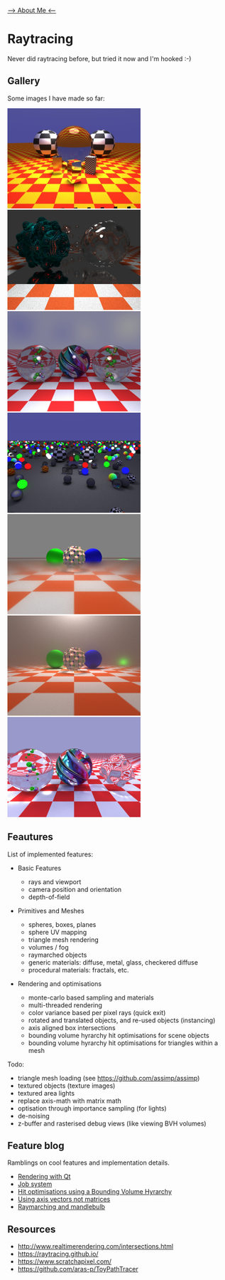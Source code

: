 [ --> About Me <-- ](https://aduvenhage.github.io/)

# Raytracing
Never did raytracing before, but tried it now and I'm hooked :-)

## Gallery
Some images I have made so far:<br>
<p float="left">
  <img src="gallery/raytracing/raytraced_4096.jpeg" alt="Clean raytracing (no monte carlo)" width="300"/>
  <img src="gallery/raytracing/raytraced_bulb2.jpeg" alt="Mandlebulb (raymarched)" width="300"/>
  <img src="gallery/raytracing/raymarched_nougat2.jpeg" alt="Raymarched goodness" width="300"/>
  <img src="gallery/raytracing/raytraced_bvh.jpeg" alt="Tracing many object fast" width="300"/>
  <img src="gallery/raytracing/raytraced_mist.jpeg" alt="Volume scattering" width="300"/>
  <img src="gallery/raytracing/raytraced_smog2.jpeg" alt="Volume scattering" width="300"/>
  <img src="gallery/raytracing/raytraced_nougat3.jpeg" alt="Raymarched goodness" width="300"/>
</p>

## Feautures
List of implemented features:
* Basic Features
  * rays and viewport
  * camera position and orientation
  * depth-of-field

* Primitives and Meshes
  * spheres, boxes, planes
  * sphere UV mapping
  * triangle mesh rendering
  * volumes / fog
  * raymarched objects
  * generic materials: diffuse, metal, glass, checkered diffuse
  * procedural materials: fractals, etc.

* Rendering and optimisations
  * monte-carlo based sampling and materials
  * multi-threaded rendering
  * color variance based per pixel rays (quick exit) 
  * rotated and translated objects, and re-used objects (instancing)
  * axis aligned box intersections
  * bounding volume hyrarchy hit optimisations for scene objects
  * bounding volume hyrarchy hit optimisations for triangles within a mesh

Todo:
* triangle mesh loading (see https://github.com/assimp/assimp)
* textured objects (texture images)
* textured area lights
* replace axis-math with matrix math
* optisation through importance sampling (for lights)
* de-noising
* z-buffer and rasterised debug views (like viewing BVH volumes)

## Feature blog
Ramblings on cool features and implementation details.
- [Rendering with Qt](pages/qt.md)
- [Job system](pages/jobs.md)
- [Hit optimisations using a Bounding Volume Hyrarchy](pages/bvh.md)
- [Using axis vectors not matrices](pages/axis.md)
- [Raymarching and mandlebulb](pages/raymarching.md)

## Resources
- http://www.realtimerendering.com/intersections.html
- https://raytracing.github.io/
- https://www.scratchapixel.com/
- https://github.com/aras-p/ToyPathTracer



